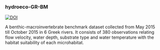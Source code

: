 ### hydroeco-GR-BM

[![DOI](https://zenodo.org/badge/87625028.svg)](https://zenodo.org/badge/latestdoi/87625028)

A benthic-macroinvertebrate benchmark dataset collected from May 2015 till October 2015 in 6 Greek rivers. It consists of 380 observations relating flow velocity, water depth, substrate type and water temperature with the habitat suitability of each microhabitat.
